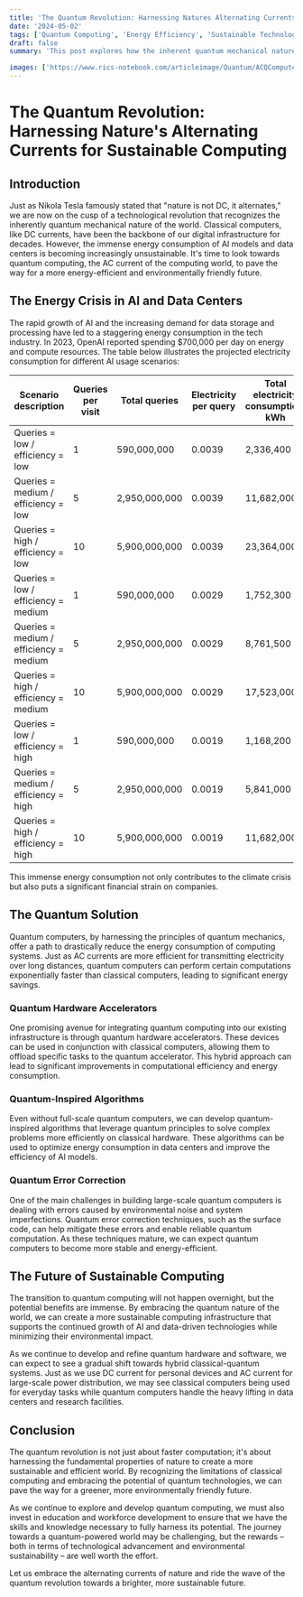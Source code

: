 ```yaml
---
title: 'The Quantum Revolution: Harnessing Natures Alternating Currents for Sustainable Computing'
date: '2024-05-02'
tags: ['Quantum Computing', 'Energy Efficiency', 'Sustainable Technology', 'AI', 'Data Centers']
draft: false
summary: 'This post explores how the inherent quantum mechanical nature of the world can be leveraged to create more energy-efficient computing systems. By comparing classical and quantum computers to DC and AC currents, we highlight the potential for quantum computers to drastically reduce the energy consumption of AI models and data centers.'

images: ['https://www.rics-notebook.com/articleimage/Quantum/ACQCompute.webp']
---
```


# The Quantum Revolution: Harnessing Nature's Alternating Currents for Sustainable Computing

## Introduction

Just as Nikola Tesla famously stated that "nature is not DC, it alternates," we are now on the cusp of a technological revolution that recognizes the inherently quantum mechanical nature of the world. Classical computers, like DC currents, have been the backbone of our digital infrastructure for decades. However, the immense energy consumption of AI models and data centers is becoming increasingly unsustainable. It's time to look towards quantum computing, the AC current of the computing world, to pave the way for a more energy-efficient and environmentally friendly future.

## The Energy Crisis in AI and Data Centers

The rapid growth of AI and the increasing demand for data storage and processing have led to a staggering energy consumption in the tech industry. In 2023, OpenAI reported spending $700,000 per day on energy and compute resources. The table below illustrates the projected electricity consumption for different AI usage scenarios:

| Scenario description                   | Queries per visit | Total queries | Electricity per query | Total electricity consumption, kWh |
| -------------------------------------- | ----------------- | ------------- | --------------------- | ---------------------------------- |
| Queries = low / efficiency = low       | 1                 | 590,000,000   | 0.0039                | 2,336,400                          |
| Queries = medium / efficiency = low    | 5                 | 2,950,000,000 | 0.0039                | 11,682,000                         |
| Queries = high / efficiency = low      | 10                | 5,900,000,000 | 0.0039                | 23,364,000                         |
| Queries = low / efficiency = medium    | 1                 | 590,000,000   | 0.0029                | 1,752,300                          |
| Queries = medium / efficiency = medium | 5                 | 2,950,000,000 | 0.0029                | 8,761,500                          |
| Queries = high / efficiency = medium   | 10                | 5,900,000,000 | 0.0029                | 17,523,000                         |
| Queries = low / efficiency = high      | 1                 | 590,000,000   | 0.0019                | 1,168,200                          |
| Queries = medium / efficiency = high   | 5                 | 2,950,000,000 | 0.0019                | 5,841,000                          |
| Queries = high / efficiency = high     | 10                | 5,900,000,000 | 0.0019                | 11,682,000                         |

This immense energy consumption not only contributes to the climate crisis but also puts a significant financial strain on companies.

## The Quantum Solution

Quantum computers, by harnessing the principles of quantum mechanics, offer a path to drastically reduce the energy consumption of computing systems. Just as AC currents are more efficient for transmitting electricity over long distances, quantum computers can perform certain computations exponentially faster than classical computers, leading to significant energy savings.

### Quantum Hardware Accelerators

One promising avenue for integrating quantum computing into our existing infrastructure is through quantum hardware accelerators. These devices can be used in conjunction with classical computers, allowing them to offload specific tasks to the quantum accelerator. This hybrid approach can lead to significant improvements in computational efficiency and energy consumption.

### Quantum-Inspired Algorithms

Even without full-scale quantum computers, we can develop quantum-inspired algorithms that leverage quantum principles to solve complex problems more efficiently on classical hardware. These algorithms can be used to optimize energy consumption in data centers and improve the efficiency of AI models.

### Quantum Error Correction

One of the main challenges in building large-scale quantum computers is dealing with errors caused by environmental noise and system imperfections. Quantum error correction techniques, such as the surface code, can help mitigate these errors and enable reliable quantum computation. As these techniques mature, we can expect quantum computers to become more stable and energy-efficient.

## The Future of Sustainable Computing

The transition to quantum computing will not happen overnight, but the potential benefits are immense. By embracing the quantum nature of the world, we can create a more sustainable computing infrastructure that supports the continued growth of AI and data-driven technologies while minimizing their environmental impact.

As we continue to develop and refine quantum hardware and software, we can expect to see a gradual shift towards hybrid classical-quantum systems. Just as we use DC current for personal devices and AC current for large-scale power distribution, we may see classical computers being used for everyday tasks while quantum computers handle the heavy lifting in data centers and research facilities.

## Conclusion

The quantum revolution is not just about faster computation; it's about harnessing the fundamental properties of nature to create a more sustainable and efficient world. By recognizing the limitations of classical computing and embracing the potential of quantum technologies, we can pave the way for a greener, more environmentally friendly future.

As we continue to explore and develop quantum computing, we must also invest in education and workforce development to ensure that we have the skills and knowledge necessary to fully harness its potential. The journey towards a quantum-powered world may be challenging, but the rewards – both in terms of technological advancement and environmental sustainability – are well worth the effort.

Let us embrace the alternating currents of nature and ride the wave of the quantum revolution towards a brighter, more sustainable future.
